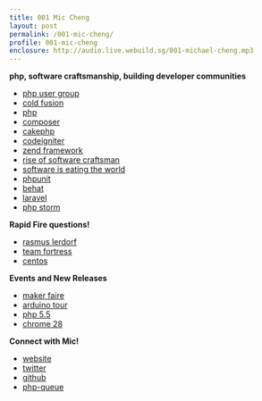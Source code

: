 ```yaml
---
title: 001 Mic Cheng
layout: post
permalink: /001-mic-cheng/
profile: 001-mic-cheng
enclosure: http://audio.live.webuild.sg/001-michael-cheng.mp3
---
```

**php, software craftsmanship, building developer communities**

*   [php user group][1]
*   [cold fusion][2]
*   [php][3]
*   [composer][4]
*   [cakephp][5]
*   [codeigniter][6]
*   [zend framework][7]
*   [rise of software craftsman][8]
*   [software is eating the world][9]
*   [phpunit][10]
*   [behat][11]
*   [laravel][12]
*   [php storm][13]

**Rapid Fire questions!**

*   [rasmus lerdorf][14]
*   [team fortress][15]
*   [centos][16]

**Events and New Releases**

*   [maker faire][17]
*   [arduino tour][18]
*   [php 5.5][19]
*   [chrome 28][20]

**Connect with Mic!**

*   [website][21]
*   [twitter][22]
*   [github][23]
*   [php-queue][24]

 [1]: https://www.facebook.com/groups/sghypertextpreprocessors/
 [2]: http://en.wikipedia.org/wiki/Adobe_ColdFusion
 [3]: http://php.net/
 [4]: http://getcomposer.org/
 [5]: http://cakephp.org/
 [6]: http://ellislab.com/codeigniter
 [7]: http://framework.zend.com/
 [8]: http://sgentrepreneurs.com/2013/03/13/rise-of-the-software-craftsmen/
 [9]: http://online.wsj.com/article/SB10001424053111903480904576512250915629460.html
 [10]: https://github.com/sebastianbergmann/phpunit/
 [11]: http://behat.org/
 [12]: http://laravel.com/
 [13]: http://www.jetbrains.com/phpstorm/
 [14]: http://en.wikipedia.org/wiki/Rasmus_Lerdorf
 [15]: http://www.teamfortress.com/
 [16]: http://www.centos.org/
 [17]: http://makerfairesingapore.com/
 [18]: http://blog.arduino.cc/2013/07/08/arduinotour-in-singapore/
 [19]: http://php.net/archive/2013.php#id2013-06-20-1
 [20]: http://googlechromereleases.blogspot.sg/2013/07/stable-channel-update.html
 [21]: http://coderkungfu.com/
 [22]: https://twitter.com/coderkungfu
 [23]: https://github.com/CoderKungfu
 [24]: https://github.com/CoderKungfu/php-queue
